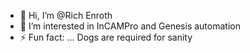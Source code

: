 - 👋 Hi, I’m @Rich Enroth
- 👀 I’m interested in InCAMPro and Genesis automation
- ⚡ Fun fact: ... Dogs are required for sanity

<!---
RichardEnroth/RichardEnroth is a ✨ special ✨ repository because its `README.md` (this file) appears on your GitHub profile.
You can click the Preview link to take a look at your changes.
--->
